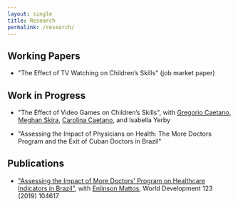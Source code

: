 ```yaml
---
layout: single
title: Research
permalink: /research/
---
```


## Working Papers

* "The Effect of TV Watching on Children’s Skills" (job market paper)

## Work in Progress

* "The Effect of Video Games on Children’s Skills", with [Gregorio Caetano](http://www.gregoriocaetano.net/), [Meghan Skira](https://sites.google.com/view/meghanskira), [Carolina Caetano](http://www.carolinacaetano.net/), and Isabella Yerby

* "Assessing the Impact of Physicians on Health: The More Doctors Program and the Exit of Cuban Doctors in Brazil"

## Publications

* ["Assessing the Impact of More Doctors' Program on Healthcare Indicators in Brazil"](https://www.sciencedirect.com/science/article/pii/S0305750X19302116?via%3Dihub), with [Enlinson Mattos](https://sites.google.com/site/enlinsonmattos/), World Development 123 (2019) 104617


